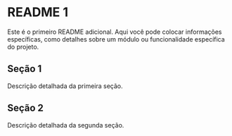# README 1

Este é o primeiro README adicional. Aqui você pode colocar informações específicas, como detalhes sobre um módulo ou funcionalidade específica do projeto.

## Seção 1

Descrição detalhada da primeira seção.

## Seção 2

Descrição detalhada da segunda seção.
